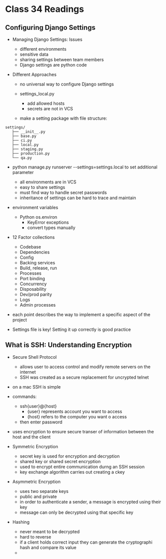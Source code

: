 # Class 34 Readings

## Configuring Django Settings

- Managing Django Settings: Issues
  - different environments
  - sensitive data
  - sharing settings between team members
  - Django settings are python code

- Different Approaches
  - no universal way to configure Django settings

  - settings_local.py
    - add allowed hosts
    - secrets are not in VCS
  
  - make a setting package with file structure:

```{python}
settings/
   ├── __init__.py
   ├── base.py
   ├── ci.py
   ├── local.py
   ├── staging.py
   ├── production.py
   └── qa.py
```

- python manage.py runserver --settings=settings.local  to set additional parameter
  - all environments are in VCS
  - easy to share settings
  - must find way to handle secret passwords
  - inheritance of settings can be hard to trace and maintain

- environment variables
  - Python os.environ
    - KeyError exceptions
    - convert types manually

- 12 Factor collections
  - Codebase
  - Dependencies
  - Config
  - Backing services
  - Build, release, run
  - Processes
  - Port binding
  - Concurrency
  - Disposability
  - Dev/prod parity
  - Logs
  - Admin processes
- each point describes the way to implement a specific aspect of the project

- Settings file is key! Setting it up correctly is good practice

## What is SSH: Understanding Encryption

- Secure Shell Protocol
  - allows user to access control and modify remote servers on the internet
  - SSH was created as a secure replacement for uncrypted telnet 

- on a mac SSH is simple
- commands:
  - ssh{user}@{host}
    - {user} represents account you want to access
    - {host} refers to the computer you want o access
  - then enter password
- uses encryption to ensure secure transer of information between the host and the client

- Symmetric Encryption
  - secret key is used for encryption and decryption
  - shared key or shared secret encryption
  - used to encrypt entire communication durng an SSH session
  - key exchange algorithm carries out creating a ckey

- Asymmetric Encryption
  - uses two separate keys
  - public and private
  - in order to authenticate a sender, a message is encrypted using their key
  - message can only be decrypted using that specific key

- Hashing
  - never meant to be decrypted
  - hard to reverse
  - if a client holds correct input they can generate the cryptographi hash and compare its value
  - 